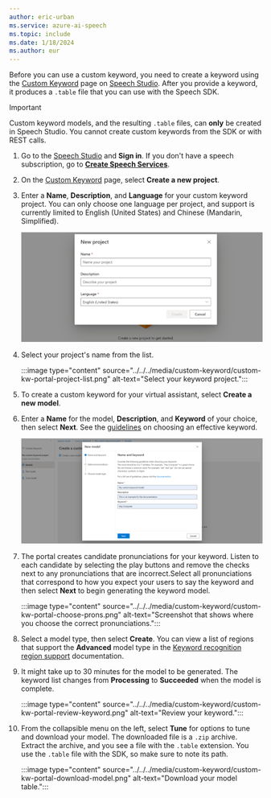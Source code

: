 ```yaml
---
author: eric-urban
ms.service: azure-ai-speech
ms.topic: include
ms.date: 1/18/2024
ms.author: eur
---
```


Before you can use a custom keyword, you need to create a keyword using the [Custom Keyword](https://aka.ms/sdsdk-wakewordportal) page on [Speech Studio](https://aka.ms/sdsdk-speechportal). After you provide a keyword, it produces a `.table` file that you can use with the Speech SDK.

> [!IMPORTANT]
> Custom keyword models, and the resulting `.table` files, can **only** be created in Speech Studio.
> You cannot create custom keywords from the SDK or with REST calls.

1. Go to the [Speech Studio](https://aka.ms/sdsdk-speechportal) and **Sign in**. If you don't have a speech subscription, go to [**Create Speech Services**](https://portal.azure.com/#create/Microsoft.CognitiveServicesSpeechServices).

1. On the [Custom Keyword](https://aka.ms/sdsdk-wakewordportal) page, select **Create a new project**. 

1. Enter a **Name**, **Description**, and **Language** for your custom keyword project. You can only choose one language per project, and support is currently limited to English (United States) and Chinese (Mandarin, Simplified). 

    ![Describe your keyword project](../../../media/custom-keyword/custom-kw-portal-new-project.png)

1. Select your project's name from the list. 

    :::image type="content" source="../../../media/custom-keyword/custom-kw-portal-project-list.png" alt-text="Select your keyword project.":::

1. To create a custom keyword for your virtual assistant, select **Create a new model**.

1. Enter a **Name** for the model, **Description**, and **Keyword** of your choice, then select **Next**. See the [guidelines](../../../keyword-recognition-guidelines.md#choosing-an-effective-keyword) on choosing an effective keyword.

    ![Enter your keyword](../../../media/custom-keyword/custom-kw-portal-new-model.png)

1. The portal creates candidate pronunciations for your keyword. Listen to each candidate by selecting the play buttons and remove the checks next to any pronunciations that are incorrect.Select all pronunciations that correspond to how you expect your users to say the keyword and then select **Next** to begin generating the keyword model. 

    :::image type="content" source="../../../media/custom-keyword/custom-kw-portal-choose-prons.png" alt-text="Screenshot that shows where you choose the correct pronunciations.":::

1. Select a model type, then select **Create**. You can view a list of regions that support the **Advanced** model type in the [Keyword recognition region support](../../../regions.md#speech-service) documentation. 

1. It might take up to 30 minutes for the model to be generated. The keyword list changes from **Processing** to **Succeeded** when the model is complete. 

    :::image type="content" source="../../../media/custom-keyword/custom-kw-portal-review-keyword.png" alt-text="Review your keyword.":::

1. From the collapsible menu on the left, select **Tune** for options to tune and download your model. The downloaded file is a `.zip` archive. Extract the archive, and you see a file with the `.table` extension. You use the `.table` file with the SDK, so make sure to note its path.

    :::image type="content" source="../../../media/custom-keyword/custom-kw-portal-download-model.png" alt-text="Download your model table.":::

